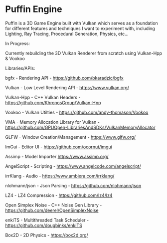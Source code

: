 # Puffin Engine
Puffin is a 3D Game Engine built with Vulkan which serves as a foundation for different features and techniques I want to experiment with, including Lighting, Ray Tracing, Procedural Generation, Physics, etc...

In Progress:

Currently rebuilding the 3D Vulkan Renderer from scratch using Vulkan-Hpp & Vookoo

Libraries/APIs:

bgfx - Rendering API - https://github.com/bkaradzic/bgfx

Vulkan - Low Level Rendering API - https://www.vulkan.org/

Vulkan-Hpp - C++ Vulkan Headers - https://github.com/KhronosGroup/Vulkan-Hpp

Vookoo - Vulkan Utilties - https://github.com/andy-thomason/Vookoo

VMA - Memory Allocation Library for Vulkan - https://github.com/GPUOpen-LibrariesAndSDKs/VulkanMemoryAllocator

GLFW - Window Creation/Management - https://www.glfw.org/

ImGui - Editor UI - https://github.com/ocornut/imgui

Assimp - Model Importer https://www.assimp.org/

AngelScript - Scripting - https://www.angelcode.com/angelscript/

irrKlang - Audio - https://www.ambiera.com/irrklang/

nlohmann/json - Json Parsing - https://github.com/nlohmann/json

LZ4 - LZ4 Compression - https://github.com/lz4/lz4

Open Simplex Noise - C++ Noise Gen Library - https://github.com/deerel/OpenSimplexNoise

enkiTS - Multithreaded Task Scheduler - https://github.com/dougbinks/enkiTS

Box2D - 2D Physics - https://box2d.org/